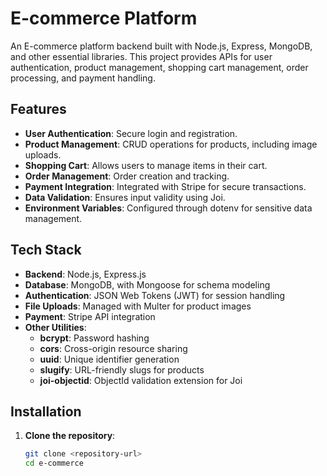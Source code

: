 # E-commerce Platform

An E-commerce platform backend built with Node.js, Express, MongoDB, and other essential libraries. This project provides APIs for user authentication, product management, shopping cart management, order processing, and payment handling.

## Features

- **User Authentication**: Secure login and registration.
- **Product Management**: CRUD operations for products, including image uploads.
- **Shopping Cart**: Allows users to manage items in their cart.
- **Order Management**: Order creation and tracking.
- **Payment Integration**: Integrated with Stripe for secure transactions.
- **Data Validation**: Ensures input validity using Joi.
- **Environment Variables**: Configured through dotenv for sensitive data management.

## Tech Stack

- **Backend**: Node.js, Express.js
- **Database**: MongoDB, with Mongoose for schema modeling
- **Authentication**: JSON Web Tokens (JWT) for session handling
- **File Uploads**: Managed with Multer for product images
- **Payment**: Stripe API integration
- **Other Utilities**:
  - **bcrypt**: Password hashing
  - **cors**: Cross-origin resource sharing
  - **uuid**: Unique identifier generation
  - **slugify**: URL-friendly slugs for products
  - **joi-objectid**: ObjectId validation extension for Joi

## Installation

1. **Clone the repository**:
   ```bash
   git clone <repository-url>
   cd e-commerce
